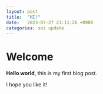 ```yaml
---
layout: post
title:  "HI!"
date:   2023-07-27 21:11:26 +0900
categories: soi update
---
```

# Welcome

**Hello world**, this is my first blog post.

I hope you like it!